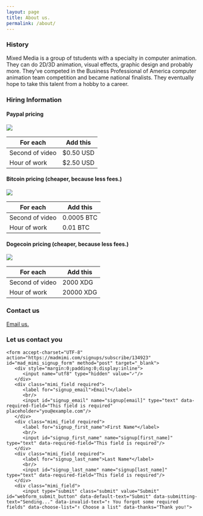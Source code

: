 ```yaml
---
layout: page
title: About us.
permalink: /about/
---
```


### History

Mixed Media is a group of tstudents with a specialty in computer animation. They can do 2D/3D animation, visual effects, graphic design and probably more. They've competed in the Business Professional of America computer animation team competition and became national finalists. They eventually hope to take this talent from a hobby to a career.

### Hiring Information

#### Paypal pricing
![](http://thecookiecatcher.com/wp-content/uploads/2014/08/PayPal_Logo.jpg)

For each | Add this
--------|--------
Second of video | $0.50 USD
Hour of work | $2.50 USD

#### Bitcoin pricing (cheaper, because less fees.)
![](//i.imgur.com/wQQPl8D.png)

For each | Add this
--------|--------
Second of video | 0.0005 BTC
Hour of work | 0.01 BTC

#### Dogecoin pricing (cheaper, because less fees.)
![](//i.imgur.com/QYzkChT.png)

For each | Add this
--------|--------
Second of video | 2000 XDG
Hour of work | 20000 XDG

### Contact us

<a href="http://www.google.com/recaptcha/mailhide/d?k=01D89iqJYnGqa2BPjsi-DvdQ==&amp;c=ZhZkPKYUsd4uqf_05MsBdIKvolGqQ-mTrar2eaJ7r0I=" onclick="window.open('http://www.google.com/recaptcha/mailhide/d?k\07501D89iqJYnGqa2BPjsi-DvdQ\75\75\46c\75ZhZkPKYUsd4uqf_05MsBdIKvolGqQ-mTrar2eaJ7r0I\075', '', 'toolbar=0,scrollbars=0,location=0,statusbar=0,menubar=0,resizable=0,width=500,height=300'); return false;" title="Reveal this e-mail address">Email us.</a>

### Let us contact you
    <form accept-charset="UTF-8" action="https://madmimi.com/signups/subscribe/134923" id="mad_mimi_signup_form" method="post" target="_blank">
       <div style="margin:0;padding:0;display:inline">
          <input name="utf8" type="hidden" value="✓"/>
       </div>
       <div class="mimi_field required">
          <label for="signup_email">Email*</label>
          <br/>
          <input id="signup_email" name="signup[email]" type="text" data-required-field="This field is required" placeholder="you@example.com"/>
       </div>
       <div class="mimi_field required">
          <label for="signup_first_name">First Name*</label>
          <br/>
          <input id="signup_first_name" name="signup[first_name]" type="text" data-required-field="This field is required"/>
       </div>
       <div class="mimi_field required">
          <label for="signup_last_name">Last Name*</label>
          <br/>
          <input id="signup_last_name" name="signup[last_name]" type="text" data-required-field="This field is required"/>
       </div>
       <div class="mimi_field">
          <input type="submit" class="submit" value="Submit" id="webform_submit_button" data-default-text="Submit" data-submitting-text="Sending..." data-invalid-text="↑ You forgot some required fields" data-choose-list="↑ Choose a list" data-thanks="Thank you!">
</input>
       </div>
    </form>
<script type="text/javascript">
!function(){function e(e){if(e&&"FORM"===e.nodeName){var t,i,n=[]
for(t=e.elements.length-1;t>=0;t-=1)if(""!==e.elements[t].name)switch(e.elements[t].nodeName){case"INPUT":switch(e.elements[t].type){case"text":case"hidden":case"password":case"button":case"reset":case"submit":n.push(e.elements[t].name+"="+encodeURIComponent(e.elements[t].value))
break
case"checkbox":case"radio":e.elements[t].checked&&n.push(e.elements[t].name+"="+encodeURIComponent(e.elements[t].value))
break
case"file":}break
case"TEXTAREA":n.push(e.elements[t].name+"="+encodeURIComponent(e.elements[t].value))
break
case"SELECT":switch(e.elements[t].type){case"select-one":n.push(e.elements[t].name+"="+encodeURIComponent(e.elements[t].value))
break
case"select-multiple":for(i=e.elements[t].options.length-1;i>=0;i-=1)e.elements[t].options[i].selected&&n.push(e.elements[t].name+"="+encodeURIComponent(e.elements[t].options[i].value))}break
case"BUTTON":switch(e.elements[t].type){case"reset":case"submit":case"button":n.push(e.elements[t].name+"="+encodeURIComponent(e.elements[t].value))}}return n.join("&")}}function t(e,t){for(var i in t)e[i]=t[i]}if(!i)var i={}
i.Signups||(i.Signups={}),i.Signups.EmbedValidation=function(){this.initialize()
var e=this
document.addEventListener?this.form.addEventListener("submit",function(t){e.onFormSubmit(t)}):this.form.attachEvent("onsubmit",function(t){e.onFormSubmit(t)})},t(i.Signups.EmbedValidation.prototype,{initialize:function(){this.form=document.getElementById("mad_mimi_signup_form"),this.submit=document.getElementById("webform_submit_button"),this.callbackName="jsonp_callback_"+Math.round(1e5*Math.random())},onFormSubmit:function(e){e.preventDefault(),this.validate(),this.isValid?this.submitForm():this.revalidateOnChange()},validate:function(){this.isValid=!0,this.emailValidation(),this.fieldAndListValidation(),this.updateFormAfterValidation()},emailValidation:function(){var e=document.getElementById("signup_email"),t=/.+@.+\..+/
t.test(e.value)?this.removeTextFieldError(e):(this.textFieldError(e),this.isValid=!1)},fieldAndListValidation:function(){for(var e=this.form.querySelectorAll(".mimi_field.required"),t=0;t<e.length;++t){var i=e[t],n=this.fieldType(i)
"checkboxes"==n||"radio_buttons"==n?this.checkboxAndRadioValidation(i):this.textAndDropdownValidation(i,n)}},fieldType:function(e){var t=e.querySelectorAll(".field_type")
return t.length>0?t[0].getAttribute("data-field-type"):e.className.indexOf("checkgroup")>=0?"checkboxes":"text_field"},checkboxAndRadioValidation:function(e){for(var t=e.getElementsByTagName("input"),i=!1,n=0;n<t.length;++n){var a=t[n]
"checkbox"!=a.type&&"radio"!=a.type||!a.checked||(i=!0)}i?e.className=e.className.replace(/ invalid/g,""):(-1==e.className.indexOf("invalid")&&(e.className+=" invalid"),this.isValid=!1)},textAndDropdownValidation:function(e,t){for(var i=e.getElementsByTagName("input"),n=0;n<i.length;++n){var a=i[n]
a.name.indexOf("signup")>=0&&("text_field"==t?this.textValidation(a):this.dropdownValidation(e,a))}this.htmlEmbedDropdownValidation(e)},textValidation:function(e){if("signup_email"!=e.id){var t=e.value
""==t?(this.textFieldError(e),this.isValid=!1):this.removeTextFieldError(e)}},dropdownValidation:function(e,t){var i=t.value
""==i?(-1==e.className.indexOf("invalid")&&(e.className+=" invalid"),this.onSelectCallback(t),this.isValid=!1):e.className=e.className.replace(/ invalid/g,"")},htmlEmbedDropdownValidation:function(e){for(var t=e.querySelectorAll(".mimi_html_dropdown"),i=this,n=0;n<t.length;++n){var a=t[n],s=a.value
""==s?(-1==e.className.indexOf("invalid")&&(e.className+=" invalid"),this.isValid=!1,a.onchange=function(){i.validate()}):e.className=e.className.replace(/ invalid/g,"")}},textFieldError:function(e){e.className="required invalid",e.placeholder=e.getAttribute("data-required-field")},removeTextFieldError:function(e){e.className="required",e.placeholder=""},onSelectCallback:function(e){if("undefined"!=typeof Widget&&void 0!=Widget.BasicDropdown)for(var t=e.parentNode,i=Widget.BasicDropdown.instances,n=this,a=0;a<i.length;++a){var s=i[a]
s.wrapperEl==t&&(s.onSelect=function(){n.validate()})}},updateFormAfterValidation:function(){this.form.className=this.setFormClassName(),this.submit.value=this.submitButtonText(),this.submit.disabled=!this.isValid,this.submit.className=this.isValid?"submit":"disabled"},setFormClassName:function(){var e=this.form.className
return this.isValid?e.replace(/\s?mimi_invalid/,""):-1==e.indexOf("mimi_invalid")?e+=" mimi_invalid":e},submitButtonText:function(){var e,t=document.querySelectorAll(".invalid")
return e=this.submit.getAttribute(this.isValid||void 0==t?"data-default-text":t.length>1||-1==t[0].className.indexOf("checkgroup")?"data-invalid-text":"data-choose-list")},submitForm:function(){this.formSubmitting()
var e=this
window[this.callbackName]=function(i){delete window[this.callbackName],document.body.removeChild(t),e.onSubmitCallback(i)}
var t=document.createElement("script")
t.src=this.formUrl("json"),document.body.appendChild(t)},formUrl:function(t){var i=this.form.action,n=i.indexOf("?")>=0?"&":"?"
return"json"==t&&(i+=".json"),i+n+"callback="+this.callbackName+"&"+e(this.form)},formSubmitting:function(){this.form.className+=" mimi_submitting",this.submit.value=this.submit.getAttribute("data-submitting-text"),this.submit.disabled=!0,this.submit.className="disabled"},onSubmitCallback:function(e){e.success?this.onSubmitSuccess(e.result):top.location.href=this.formUrl("html")},onSubmitSuccess:function(e){e.has_redirect?top.location.href=e.redirect:e.single_opt_in||null==e.confirmation_html?(this.disableForm(),this.updateSubmitButtonText(this.submit.getAttribute("data-thanks"))):this.showConfirmationText(e.confirmation_html)},showConfirmationText:function(e){for(var t=this.form.querySelectorAll(".mimi_field"),i=0;i<t.length;++i)t[i].style.display="none";(this.form.querySelectorAll("fieldset")[0]||this.form).innerHTML=e},disableForm:function(){for(var e=this.form.elements,t=0;t<e.length;++t)e[t].disabled=!0},updateSubmitButtonText:function(e){this.submit.value=e},revalidateOnChange:function(){for(var e=this.form.querySelectorAll(".mimi_field.required"),t=this,i=0;i<e.length;++i)for(var n=e[i].getElementsByTagName("input"),a=0;a<n.length;++a)n[a].onchange=function(){t.validate()}}}),document.addEventListener?document.addEventListener("DOMContentLoaded",function(){new i.Signups.EmbedValidation}):window.attachEvent("onload",function(){new i.Signups.EmbedValidation})}(this)
</script>

